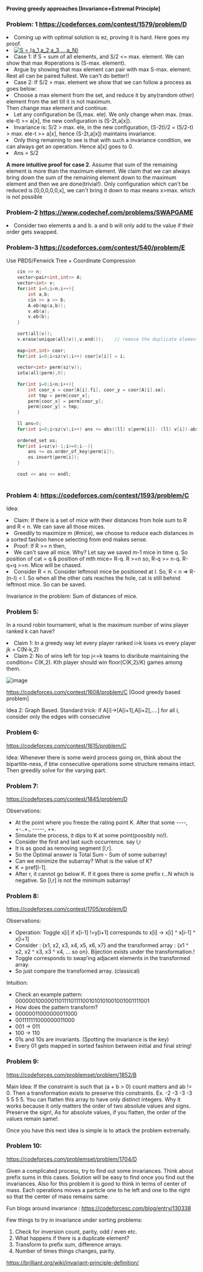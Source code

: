#### Proving greedy approaches [Invariance+Extremal Principle] 

### Problem: 1  https://codeforces.com/contest/1579/problem/D

<li> Coming up with optimal solution is ez, proving it is hard. Here goes my proof. </br>
<li> <a href="https://www.codecogs.com/eqnedit.php?latex=S&space;=&space;{a_1,a_2,a_3,...,a_N}" target="_blank"><img src="https://latex.codecogs.com/gif.latex?S&space;=&space;{a_1,a_2,a_3,...,a_N}" title="S = {a_1,a_2,a_3,...,a_N}" /></a>
<li> Case 1: If S = sum of all elements, and S/2 <= max. element. We can show that max #operations is (S-max. element). </br>
<li> Argue by showing that max element can pair with max S-max. element. Rest all can be paired fullest. We can't do better!! </br>
<li> Case 2: If S/2 > max. element we show that we can follow a process as goes below:  </br>
<li> Choose a max element from the set, and reduce it by any(random other) element from the set till it is not maximum. </br>
  Then change max element and continue. </br>
<li> Let any configuration be (S,max. ele). We only change when max. (max. ele-t) >= a[x], the new configuration is (S-2t,a[x]). </br>
<li> Invariance is: S/2 > max. ele, in the new configuration, (S-2t)/2 = (S/2-t) > max. ele-t >= a[x], hence (S-2t,a[x]) maintains invariance. </br>
<li> Only thing remaining to see is that with such a invariance condition, we can always get an operation. Hence a[x] goes to 0. </br>
<li> Ans = S/2

**A more intuitive proof for case 2**. Assume that sum of the remaining element is more than the maximum element. We claim that we can always bring down the sum of the remaining element down to the maximum element and then we are done(trivial!). Only configuration which can't be reduced is [0,0,0,0,0,x], we can't bring it down to max means x>max. which is not possible

###  **Problem-2 https://www.codechef.com/problems/SWAPGAME**
  
<li> Consider two elements a and b. a and b will only add to the value if their order gets swapped. 

### Problem-3 **https://codeforces.com/contest/540/problem/E**

Use PBDS/Fenwick Tree + Coordinate Compression 
```cpp
  	cin >> n;
	vector<pair<int,int>> A;
	vector<int> v;
 	for(int i=0;i<n;i++){
		int a,b;
		cin >> a >> b;
		A.eb(mp(a,b));
		v.eb(a);
		v.eb(b);
	}
	
	sort(all(v));
	v.erase(unique(all(v)),v.end());	// remove the duplicate elements
	
	map<int,int> coor;
	for(int i=0;i<sz(v);i++) coor[v[i]] = i;
	
	vector<int> perm(sz(v));
	iota(all(perm),0);
 	
 	for(int i=0;i<n;i++){
 		int coor_x = coor[A[i].fi], coor_y = coor[A[i].se];
 		int tmp = perm[coor_x];
 		perm[coor_x] = perm[coor_y];
 		perm[coor_y] = tmp;
 	}
 	
 	ll ans=0;
 	for(int i=0;i<sz(v);i++) ans += abs((ll) v[perm[i]]- (ll) v[i])-abs((ll) perm[i]-(ll)i);
	
	ordered_set os;
	for(int i=sz(v)-1;i>=0;i--){
		ans += os.order_of_key(perm[i]); 
		os.insert(perm[i]);
	}
	
	cout << ans << endl; 
  	
```
	
### Problem 4: https://codeforces.com/contest/1593/problem/C

Idea: 
	<li> Claim: If there is a set of mice with their distances from hole sum to R and R < n. We can save all those mices. 
	<li> Greedily to maximize m (#mice), we choose to reduce each distances in a sorted fashion hence selecting from end makes sense.
	<li> Proof: If R >= n then,
	<li> We can't save all mice. Why? Let say we saved m-1 mice in time q. So position of cat = q & position of mth mice= R-q.
	R >=n so, R-q >= n-q. R-q+q >=n. Mice will be chased.
	<li> Consider R < n. Consider leftmost mice be positioned at l. So, R < n => R-(n-l) < l. 
	So when all the other cats reaches the hole, cat is still behind leftmost mice. So can be saved. 
												 
Invariance in the problem: Sum of distances of mice. 

												 
### Problem 5: 

In a round robin tournament, what is the maximum number of wins player ranked k can have? 

<li> Claim 1: In a greedy way let every player ranked i>k loses vs every player j<k. Minimum wins among bottom i teams i>k = C(N-k,2)
<li> Claim 2: No of wins left for top j<=k teams to disribute maintaining the condition= C(K,2). Kth player should win floor(C(K,2)/K) games among them. 
												 
![image](https://user-images.githubusercontent.com/21307343/138549750-d1eb8361-59e2-4cdb-b786-81915a972658.png)

https://codeforces.com/contest/1608/problem/C [Good greedy based problem]
					  
Idea 2: Graph Based. Standard trick: if A[i]->[A[i+1],A[i+2],....] for all i, consider only the edges with consecutive


### Problem 6: 
https://codeforces.com/contest/1615/problem/C 
	
Idea: Whenever there is some weird process going on, think about the bipartite-ness, if btw consecutive operations some structure remains intact. Then greedily solve for the varying part.
						
### Problem 7: 

https://codeforces.com/contest/1845/problem/D

Observations:

* At the point where you freeze the rating point K. After that some ----, +-..+., -----, ++.
* Simulate the process, it dips to K at some point(possibly no!). 
* Consider the first and last such occurrence. say l,r 
* It is as good as removing segment [l,r].
* So the Optimal answer is  Total Sum - Sum of some subarray!
* Can we minimize the subarray? What is the value of K?
* K = pref[l-1].
* After r, it cannot go below K. If it goes there is some prefix r...N which is negative. So [l,r] is not the minimum subarray!

### Problem 8:
  
https://codeforces.com/contest/1705/problem/D

Observations: 

* Operation: Toggle x[i] if x[i-1] !=y[i+1] corresponds to x[i] -> x[i] ^ x[i-1] ^ x[i+1]
* Consider : {x1, x2, x3, x4, x5, x6, x7} and the transformed array : {x1 ^ x2, x2 ^ x3, x3 ^ x4, … so on}. Bijection exists under the transformation.!
* Toggle corresponds to swap’ing adjacent elements in the transformed array. 
* So just compare the transformed array. (classical) 

Intuition: 

* Check an example pattern: 000000100000110111101111001010101001001001111001
* How does the pattern transform?
* 00000011000000011000 
* 001111111000000011000 
* 001 -> 011
* 100 -> 110
* 01s and 10s are invariants. (Spotting the invariance is the key)
* Every 01 gets mapped in sorted fashion between initial and final string!

### Problem 9: 

https://codeforces.com/problemset/problem/1852/B

Main Idea: If the constraint is such that (a + b > 0) count matters and ab != 0. Then a transformation exists to preserve this constraints. 
Ex. -2 -3 -3 -3 5 5 5 5. You can flatten this array to have only distinct integers. Why it works because it only matters the order of two absolute values and signs. Preserve the sign!, As for absolute values, if you flatten, the order of the values remain same!.

Once you have this next idea is simple is to attack the problem extremally. 

### Problem 10: 

https://codeforces.com/problemset/problem/1704/D 

Given a complicated process, try to find out some invariances. Think about prefix sums in this cases. Solution will be easy to find once you find out the invariances. 
Also for this problem it is good to think in terms of center of mass. Each operations moves a particle one to he left and one to the right so that the center of mass remains same. 

Fun blogs around invariance : https://codeforcesc.com/blog/entry/130338

Few things to try in invariance under sorting problems: 

1. Check for inversion count, parity, odd / even etc. 
2. What happens if there is a duplicate element? 
3. Transform to prefix sum, difference arrays. 
4. Number of times things changes, parity.

https://brilliant.org/wiki/invariant-principle-definition/
